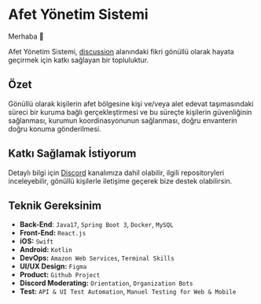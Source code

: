 
# Afet Yönetim Sistemi

Merhaba 👋

Afet Yönetim Sistemi, [discussion](https://github.com/acikkaynak/afet-org/discussions/35) alanındaki fikri gönüllü olarak hayata geçirmek için katkı sağlayan bir topluluktur.

## Özet

Gönüllü olarak kişilerin afet bölgesine kişi ve/veya alet edevat taşımasındaki süreci bir kuruma bağlı gerçekleştirmesi ve bu süreçte kişilerin güvenliğinin sağlanması, kurumun koordinasyonunun sağlanması, doğru envanterin doğru konuma gönderilmesi.

## Katkı Sağlamak İstiyorum

Detaylı bilgi için [Discord](https://discord.gg/Ac2wWAxh5b) kanalımıza dahil olabilir, ilgili repositoryleri inceleyebilir, gönüllü kişilerle iletişime geçerek bize destek olabilirsin.

## Teknik Gereksinim

- **Back-End**: `Java17`, `Spring Boot 3`, `Docker`, `MySQL`
- **Front-End:** `React.js`
- **iOS:** `Swift`
- **Android:** `Kotlin`
- **DevOps:** `Amazon Web Services`, `Terminal Skills`
- **UI/UX Design:** `Figma`
- **Product:** `Github Project`
- **Discord Moderating:** `Orientation`, `Organization Bots`
- **Test:** `API & UI Test Automation`, `Manuel Testing for Web & Mobile`

